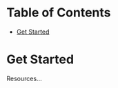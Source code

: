 Table of Contents
=================

<!-- TOC START min:1 max:3 link:true asterisk:false update:true -->
- [Get Started](#get-started)
<!-- TOC END -->

# Get Started

Resources...
